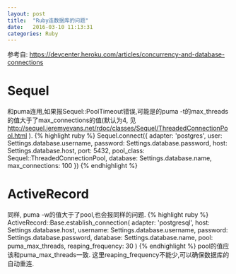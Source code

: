 ```yaml
---
layout: post
title:  "Ruby连数据库的问题"
date:   2016-03-10 11:13:31
categories: Ruby
---
```

参考自: https://devcenter.heroku.com/articles/concurrency-and-database-connections

# Sequel
和puma连用,如果报Sequel::PoolTimeout错误,可能是的puma -t的max_threads的值大于了max_connections的值(默认为4, 见 http://sequel.jeremyevans.net/rdoc/classes/Sequel/ThreadedConnectionPool.html ).
{% highlight ruby %}
Sequel.connect({ adapter:          'postgres',
                user:             Settings.database.username,
                password:         Settings.database.password,
                host:             Settings.database.host,
                port:             5432,
                pool_class:       Sequel::ThreadedConnectionPool,
                database:         Settings.database.name,
                max_connections:  100 })
{% endhighlight %}

# ActiveRecord
同样, puma -w的值大于了pool,也会报同样的问题.
{% highlight ruby %}
ActiveRecord::Base.establish_connection(
  adapter:  'postgresql',
  host:     Settings.database.host,
  username: Settings.database.username,
  password: Settings.database.password,
  database: Settings.database.name,
  pool: puma_max_threads,
  reaping_frequency: 30
)
{% endhighlight %}
pool的值应该和puma_max_threads一致.
这里reaping_frequency不能少,可以确保数据库的自动重连.

